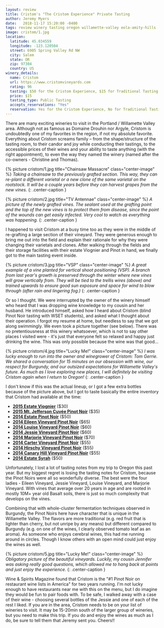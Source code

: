 ```yaml
---
layout: review
title: Cristom's "The Cristom Experience" Private Tasting
author: Jeremy Myers
date:   2018-11-17 15:20:00 -0400
tags: review winery tasting oregon willamette-valley eola-amity-hills
image: cristom/1.jpg
location:
  latitude: 45.034559
  longitude: -123.120504
  street: 6905 Spring Valley Rd NW
  city: Salem
  state: OR
  zip: 97304
  country: US
winery_details:
  name: Cristom
  url: https://www.cristomvineyards.com
  rating: 96
  tasting: $50 for the Cristom Experience, $15 for Traditional Tasting
  price: $15
  tasting_type: Public Tasting
  accepts_reservations: "Yes"
  reservation: Yes for the Cristom Experience, No for Traditional Tastings
---
```

There are many exciting wineries to visit in the Portland / Willamette Valley area.  Although not as famous as Domaine Drouhin nor Argyle, Cristom is undoubtedly one of my favorites in the region, if not my absolute favorite.  Everything about Cristom screams family – from the shape/structure of the tasting room, to their candor and joy while conducting their tastings, to the accessible prices of their wines and your ability to taste anything (with the right appointment), to even the way they named the winery (named after the co-owners - Christine and Thomas).  

{% picture cristom/1.jpg title="Chainsaw Massacre" class="center-image" %}
*Taking a chainsaw to the previously grafted section.  This way, they can re-plant a different varietal or a new clone of the same varietal on the rootstock.  It will be a couple years before they can harvest grapes from the new vines.*
{: .center-caption }

{% picture cristom/2.jpg title="TV Antennae" class="center-image" %}
*A picture of the newly grafted vines.  The sealant used at the grafting point and the top of the new vines is to protect them from disease, since the point of the wounds can get easily infected.  Very cool to watch as everything was happening.*
{: .center-caption }

I happened to visit Cristom at a busy time too as they were in the middle of re-grafting a large section of their vineyard.  They were generous enough to bring me out into the field and explain their rationale for why they were changing their varietals and clones.  After walking through the fields and their storage facilities with their estate Viognier and Pinot in hand, we finally got to the main tasting event inside.

{% picture cristom/3.jpg title="VSP" class="center-image" %}
*A great example of a vine planted for vertical shoot positioning (VSP).  A branch from last year's growth is preserved through the winter where new vines will grow vertically from.  They will be tied to the trellis wires (above) and trained upwards to ensure good sun exposure and space for wind to blow through (after rain and lingering fog.)*
{: .center-caption }

Or so I thought.  We were interrupted by the owner of the winery himself who heard that I was dropping wine knowledge to my cousin and her husband.  He introduced himself, asked how I heard about Cristom (blind Pinot Noir tasting with WSET students), and asked what I thought about their operation.  I forgot my resume at home, but needless to say that we got along swimmingly.  We even took a picture together (see below).  There was no pretentiousness at this winery whatsoever, which is not to say other places I visited were - it's just that everyone felt so relaxed and happy just drinking the wine.  This was only possible because the wine was that good...

{% picture cristom/4.jpg title="Lucky Me!" class="center-image" %}
*I was lucky enough to run into the owner and winegrower of Cristom: Tom Gerrie.  We shared a conversation for 15 minutes on our obsession with wine, our respect for Burgundy, and our outsized expectations for Willamette Valley's future.  As much as I love exploring new places, I will definitely be visiting Cristom again when I return to Oregon!*
{: .center-caption }

I don't know if this was the actual lineup, or I got a few extra bottles because of the picture above, but I got to taste basically the entire inventory that Cristom had available at the time:

* [**2015 Estate Viognier**](https://www.cristomvineyards.com/product/2016-Estate-Viognier) ($30)
* [**2015 Mt. Jefferson Cuvée Pinot Noir**](https://www.cristomvineyards.com/product/2016-Mt--Jefferson-Cuv-e-Pinot-Noir) ($35)
* [**2014 Estate Pinot Noir**](https://www.cristomvineyards.com/product/2014-Estate-Pinot-Noir) ($50)
* [**2014 Eileen Vineyard Pinot Noir**](https://www.cristomvineyards.com/product/2015-Eileen-Vineyard-Pinot-Noir) ($65)
* [**2014 Louise Vineyard Pinot Noir**](https://www.cristomvineyards.com/product/14-Louise-Vineyard-Pinot-Noir-750ml) ($60)
* [**2014 Jessie Vineyard Pinot Noir**](https://www.cristomvineyards.com/product/14-Jessie-Vineyard-Pinot-Noir-750ml) ($60)
* [**2014 Marjorie Vineyard Pinot Noir**](https://www.cristomvineyards.com/product/2015-Marjorie-Vineyard-Pinot-Noir) ($70)
* [**2014 Carter Vineyard Pinot Noir**](https://www.cristomvineyards.com/product/2014-Carter-Vineyard-Pinot-Noir) ($55)
* [**2014 Hirschy Vineyard Pinot Noir**](https://www.cristomvineyards.com/product/2014-Hirschy-Vineyard-Pinot-Noir) ($55)
* [**2014 Canary Hill Vineyard Pinot Noir**](https://www.cristomvineyards.com/product/2014-Canary-Hill-Vineyard-Pinot-Noir) ($55)
* [**2014 Estate Syrah**](https://www.cristomvineyards.com/product/2015-Estate-Syrah) ($50)

Unfortunately, I lost a lot of tasting notes from my trip to Oregon this past year.  But my biggest regret is losing the tasting notes for Cristom, because the Pinot Noirs were all so wonderfully diverse.  The best were the four ladies - Eileen Vineyard, Jessie Vineyard, Louise Vineyard, and Marjorie Vineyard.  With vines that average over 20 years in age and are rooted in mostly 10M+ year old Basalt soils, there is just so much complexity that develops on the vines.

Combining that with whole-cluster fermentation techniques observed in Burgundy, the Pinot Noirs here have character that is unique in the Willamette Valley.  The flavors are more traditional (e.g. red fruit that is lighter than cherry, but not unripe by any means) but different compared to Burgundy (e.g. on one of the wines, I clearly observed tomato leaf as an aroma).  As someone who enjoys cerebral wines, this had me running around in circles.  Though I know others with an open mind could just enjoy the wines as well.

{% picture cristom/5.jpg title="Lucky Me!" class="center-image" %}
*Obligatory picture of the beautiful vineyards.  Luckily, my cousin Jennifer was asking really good questions, which allowed me to hang back at points and just enjoy the experience.*
{: .center-caption }

Wine & Spirits Magazine found that Cristom is the "#1 Pinot Noir on restaurant wine lists in America" for two years running.  I'm not lucky enough to have restaurants near me with this on the menu, but I do imagine they would be fun to pair foods with.  To be safe, I walked away with a case of their wine - choosing several bottles of the Jessie and one of each of the rest I liked.  If you are in the area, Cristom needs to be on your list of wineries to visit.  It may be 15-20min south of the larger group of wineries, but you need to make this trip.  If you do and enjoy the wines as much as I do, be sure to tell them that Jeremy sent you.  Cheers!!
